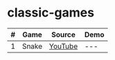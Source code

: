 # classic-games

| # | Game        | Source                                      | Demo  |
| - | ----------- | :-----------------------------------------: | ----- |
| 1 | Snake       | [YouTube](https://www.youtube.com/playlist?list=PLW5DjTjujN9y21AOeJ3nfv5X5V45wQNEO)                        | ---  |
